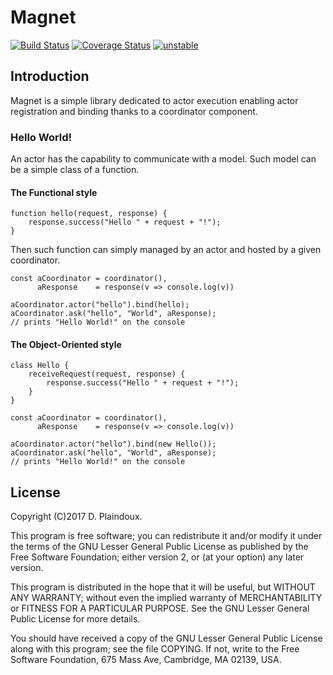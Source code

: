 # Magnet

[![Build Status](https://travis-ci.org/d-plaindoux/magnet.svg?branch=master)](https://travis-ci.org/d-plaindoux/magnet)
[![Coverage Status](https://coveralls.io/repos/github/d-plaindoux/magnet/badge.svg?branch=master)](https://coveralls.io/github/d-plaindoux/magnet?branch=master)
[![unstable](http://badges.github.io/stability-badges/dist/unstable.svg)](http://github.com/badges/stability-badges)

## Introduction

Magnet is a simple library dedicated to actor execution enabling actor 
registration and binding thanks to a coordinator component.

### Hello World!

An actor has the capability to communicate with a model. Such model can
be a simple class of a function.

#### The Functional style

```javascriot
function hello(request, response) {
    response.success("Hello " + request + "!");
}
```

Then such function can simply managed by an actor and hosted by a given 
coordinator.

```javascriot
const aCoordinator = coordinator(),
      aResponse    = response(v => console.log(v))

aCoordinator.actor("hello").bind(hello);
aCoordinator.ask("hello", "World", aResponse);  
// prints "Hello World!" on the console

```

#### The Object-Oriented style

```javascriot
class Hello {
    receiveRequest(request, response) {
        response.success("Hello " + request + "!");
    }
}
```

```javascriot
const aCoordinator = coordinator(),
      aResponse    = response(v => console.log(v))

aCoordinator.actor("hello").bind(new Hello());
aCoordinator.ask("hello", "World", aResponse);  
// prints "Hello World!" on the console

```

## License

Copyright (C)2017 D. Plaindoux.

This program is  free software; you can redistribute  it and/or modify
it  under the  terms  of  the GNU  Lesser  General  Public License  as
published by  the Free Software  Foundation; either version 2,  or (at
your option) any later version.

This program  is distributed in the  hope that it will  be useful, but
WITHOUT   ANY  WARRANTY;   without  even   the  implied   warranty  of
MERCHANTABILITY  or FITNESS  FOR  A PARTICULAR  PURPOSE.  See the  GNU
Lesser General Public License for more details.

You  should have  received a  copy of  the GNU  Lesser General  Public
License along with  this program; see the file COPYING.  If not, write
to the  Free Software Foundation,  675 Mass Ave, Cambridge,  MA 02139,
USA.




